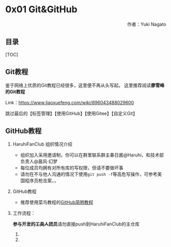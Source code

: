 # 0x01 Git&GitHub
<p align="right">作者：Yuki Nagato</p>




## 目录

[TOC]


## Git教程

鉴于网络上优质的Git教程已经很多，这里便不再从头写起。
这里推荐阅读**廖雪峰的Git教程**

Link：https://www.liaoxuefeng.com/wiki/896043488029600

跳过最后的【标签管理】【使用GitHub】【使用Gitee】【自定义Git】



## GitHub教程

1. HaruhiFanClub 组织情况介绍

   - 组织加入采用邀请制，你可以在群里联系群主春日酱@Haruhi，和技术部负责人@晨风·幻梦
   - 每位成员均拥有对所有库的写权限，但请不要做坏事
   - 请勿在不与他人沟通的情况下使用`git push -f`等高危写操作，可参考美国程序员枪击案，，

2. GitHub教程

   - 推荐使用菜鸟教程的[GitHub简明教程](https://www.runoob.com/w3cnote/git-guide.html)

3. 工作流程：

   **参与开发的~~工具人~~团员**请勿直接push到HaruhiFanClub的主仓库

   1. 
   2. 















